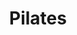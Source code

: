 ---
title: "Pilates"
event_day: "monday"
start_time: 2017-08-01T19:00:00Z
end_time: 2017-08-01T20:00:00Z
level: "Mixed Ability"
associate: "Heidi"
price: "£12 (£10 block booking)"
room: "Gym"
term: "Ongoing"
---